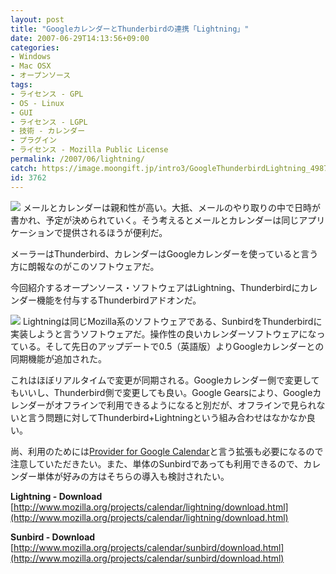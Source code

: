 ```yaml
---
layout: post
title: "GoogleカレンダーとThunderbirdの連携「Lightning」"
date: 2007-06-29T14:13:56+09:00
categories:
- Windows
- Mac OSX
- オープンソース
tags: 
- ライセンス - GPL
- OS - Linux
- GUI
- ライセンス - LGPL
- 技術 - カレンダー
- プラグイン
- ライセンス - Mozilla Public License
permalink: /2007/06/lightning/
catch: https://image.moongift.jp/intro3/GoogleThunderbirdLightning_4987/7_thumb.png
id: 3762
---
```

[![](https://image.moongift.jp/intro3/GoogleThunderbirdLightning_4987/1_thumb.png)](https://image.moongift.jp/intro3/GoogleThunderbirdLightning_4987/12.png) メールとカレンダーは親和性が高い。大抵、メールのやり取りの中で日時が書かれ、予定が決められていく。そう考えるとメールとカレンダーは同じアプリケーションで提供されるほうが便利だ。   
  
メーラーはThunderbird、カレンダーはGoogleカレンダーを使っていると言う方に朗報なのがこのソフトウェアだ。   
  
今回紹介するオープンソース・ソフトウェアはLightning、Thunderbirdにカレンダー機能を付与するThunderbirdアドオンだ。   
  
<!--more-->  
  
[![](https://image.moongift.jp/intro3/GoogleThunderbirdLightning_4987/7_thumb.png)](https://image.moongift.jp/intro3/GoogleThunderbirdLightning_4987/72.png) Lightningは同じMozilla系のソフトウェアである、SunbirdをThunderbirdに実装しようと言うソフトウェアだ。操作性の良いカレンダーソフトウェアになっている。そして先日のアップデートで0.5（英語版）よりGoogleカレンダーとの同期機能が追加された。   
  
これはほぼリアルタイムで変更が同期される。Googleカレンダー側で変更してもいいし、Thunderbird側で変更しても良い。Google Gearsにより、Googleカレンダーがオフラインで利用できるようになると別だが、オフラインで見られないと言う問題に対してThunderbird+Lightningという組み合わせはなかなか良い。   
  
尚、利用のためには[Provider for Google Calendar](https://addons.mozilla.org/en-US/thunderbird/addon/4631)と言う拡張も必要になるので注意していただきたい。また、単体のSunbirdであっても利用できるので、カレンダー単体が好みの方はそちらの導入も検討されたい。   
  
**Lightning - Download**  
[http://www.mozilla.org/projects/calendar/lightning/download.html](http://www.mozilla.org/projects/calendar/lightning/download.html)  
  
**Sunbird - Download**  
[http://www.mozilla.org/projects/calendar/sunbird/download.html](http://www.mozilla.org/projects/calendar/sunbird/download.html)
